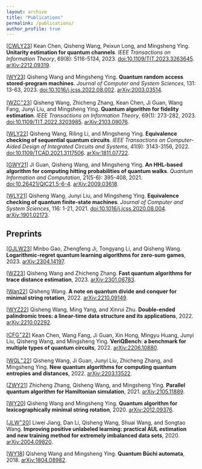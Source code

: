 ```yaml
---
layout: archive
title: "Publications"
permalink: /publications/
author_profile: true
---
```


[[CWLY23](https://doi.org/10.1109/TIT.2023.3263645)] Kean Chen, Qisheng Wang, Peixun Long, and Mingsheng Ying. **Unitarity estimation for quantum channels**. *IEEE Transactions on Information Theory*, 69(8): 5116-5134, 2023. [doi:10.1109/TIT.2023.3263645](https://doi.org/10.1109/TIT.2023.3263645). [arXiv:2212.09319](https://arxiv.org/abs/2212.09319).

[[WY23](https://doi.org/10.1016/j.jcss.2022.08.002)] Qisheng Wang and Mingsheng Ying. **Quantum random access stored-program machines**. *Journal of Computer and System Sciences*, 131: 13-63, 2023. [doi:10.1016/j.jcss.2022.08.002](https://doi.org/10.1016/j.jcss.2022.08.002). [arXiv:2003.03514](https://arxiv.org/abs/2003.03514).

[[WZC<sup>+</sup>23](https://doi.org/10.1109/TIT.2022.3203985)] Qisheng Wang, Zhicheng Zhang, Kean Chen, Ji Guan, Wang Fang, Junyi Liu, and Mingsheng Ying. **Quantum algorithm for fidelity estimation**. *IEEE Transactions on Information Theory*, 69(1): 273-282, 2023. [doi:10.1109/TIT.2022.3203985](https://doi.org/10.1109/TIT.2022.3203985). [arXiv:2103.09076](https://arxiv.org/abs/2103.09076).

[[WLY22](https://doi.org/10.1109/TCAD.2021.3117506)] Qisheng Wang, Riling Li, and Mingsheng Ying. **Equivalence checking of sequential quantum circuits**. *IEEE Transactions on Computer-Aided Design of Integrated Circuits and Systems*, 41(9): 3143-3156, 2022. [doi:10.1109/TCAD.2021.3117506](https://doi.org/10.1109/TCAD.2021.3117506). [arXiv:1811.07722](https://arxiv.org/abs/1811.07722).

[[GWY21](https://doi.org/10.26421/QIC21.5-6-4)] Ji Guan, Qisheng Wang, and Mingsheng Ying. **An HHL-based algorithm for computing hitting probabilities of quantum walks**. *Quantum Information and Computation*, 21(5-6): 395-408, 2021. [doi:10.26421/QIC21.5-6-4](https://doi.org/10.26421/QIC21.5-6-4). [arXiv:2009.03618](https://arxiv.org/abs/2009.03618).

[[WLY21](https://doi.org/10.1016/j.jcss.2020.08.004)] Qisheng Wang, Junyi Liu, and Mingsheng Ying. **Equivalence checking of quantum finite-state machines**. *Journal of Computer and System Sciences*, 116: 1-21, 2021. [doi:10.1016/j.jcss.2020.08.004](https://doi.org/10.1016/j.jcss.2020.08.004). [arXiv:1901.02173](https://arxiv.org/abs/1901.02173).

## Preprints

[[GJLW23](https://arxiv.org/abs/2304.14197)] Minbo Gao, Zhengfeng Ji, Tongyang Li, and Qisheng Wang. **Logarithmic-regret quantum learning algorithms for zero-sum games**, 2023. [arXiv:2304.14197](https://arxiv.org/abs/2304.14197).

[[WZ23](https://arxiv.org/abs/2301.06783)] Qisheng Wang and Zhicheng Zhang. **Fast quantum algorithms for trace distance estimation**, 2023. [arXiv:2301.06783](https://arxiv.org/abs/2301.06783).

[[Wan22](https://arxiv.org/abs/2210.09149)] Qisheng Wang. **A note on quantum divide and conquer for minimal string rotation**, 2022. [arXiv:2210.09149](https://arxiv.org/abs/2210.09149).

[[WYZ22](https://arxiv.org/abs/2210.02292)] Qisheng Wang, Ming Yang, and Xinrui Zhu. **Double-ended palindromic trees: a linear-time data structure and its applications**, 2022. [arXiv:2210.02292](https://arxiv.org/abs/2210.02292).

[[CFG<sup>+</sup>22](https://arxiv.org/abs/2206.10880)] Kean Chen, Wang Fang, Ji Guan, Xin Hong, Mingyu Huang, Junyi Liu, Qisheng Wang, and Mingsheng Ying. **VeriQBench: a benchmark for multiple types of quantum circuits**, 2022. [arXiv:2206.10880](https://arxiv.org/abs/2206.10880).

[[WGL<sup>+</sup>22](https://arxiv.org/abs/2203.13522)] Qisheng Wang, Ji Guan, Junyi Liu, Zhicheng Zhang, and Mingsheng Ying. **New quantum algorithms for computing quantum entropies and distances**, 2022. [arXiv:2203.13522](https://arxiv.org/abs/2203.13522).

[[ZWY21](https://arxiv.org/abs/2105.11889)] Zhicheng Zhang, Qisheng Wang, and Mingsheng Ying. **Parallel quantum algorithm for Hamiltonian simulation**, 2021. [arXiv:2105.11889](https://arxiv.org/abs/2105.11889).

[[WY20](https://arxiv.org/abs/2012.09376)] Qisheng Wang and Mingsheng Ying. **Quantum algorithm for lexicographically minimal string rotation**, 2020. [arXiv:2012.09376](https://arxiv.org/abs/2012.09376).

[[JLW<sup>+</sup>20](https://arxiv.org/abs/2004.09820)] Liwei Jiang, Dan Li, Qisheng Wang, Shuai Wang, and Songtao Wang. **Improving positive unlabeled learning: practical AUL estimation and new training method for extremely imbalanced data sets**, 2020. [arXiv:2004.09820](https://arxiv.org/abs/2004.09820).

[[WY18](https://arxiv.org/abs/1804.08982)] Qisheng Wang and Mingsheng Ying. **Quantum Büchi automata**, 2018. [arXiv:1804.08982](https://arxiv.org/abs/1804.08982).
